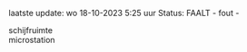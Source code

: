 laatste update: 
wo 18-10-2023  5:25   uur 
Status: FAALT - fout - 
<div class="service R">schijfruimte</div><div class="service R">microstation</div>
